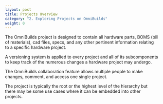 ```yaml
---
layout: post
title: Projects Overview
category: "2. Exploring Projects on OmniBuilds"
weight: 0
---
```



The OmniBuilds project is designed to contain all hardware parts, BOMS (bill of materials), cad files, specs, and any other pertinent information relating to a specific hardware project. 

A versioning system is applied to every project and all of its subcomponents to keep track of the numerous changes a hardware project may undergo.

The OmniBuilds collaboration feature allows multiple people to make changes, comment, and access one single project. 


The project is typically the root or the highest level of the hierarchy but there may be some use cases where it can be embedded into other projects. 
